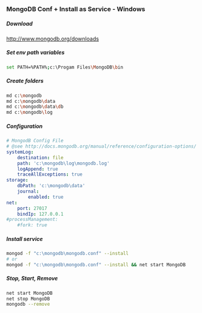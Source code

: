 ### MongoDB Conf + Install as Service - Windows

##### Download

http://www.mongodb.org/downloads

##### Set env path variables

```bash
set PATH=%PATH%;c:\Progam Files\MongoDB\bin
```

##### Create folders

```bash
md c:\mongodb
md c:\mongodb\data
md c:\mongodb\data\db
md c:\mongodb\log
```

##### Configuration

```yaml
# MongodB Config File
# @see http://docs.mongodb.org/manual/reference/configuration-options/
systemLog:
    destination: file
    path: 'c:\mongodb\log\mongodb.log'
    logAppend: true
    traceAllExceptions: true
storage:
    dbPath: 'c:\mongodb\data'
    journal:
        enabled: true
net:
    port: 27017
    bindIp: 127.0.0.1
#processManagement:
    #fork: true
```

##### Install service

```bash
mongod -f "c:\mongodb\mongodb.conf" --install
# or
mongod -f "c:\mongodb\mongodb.conf" --install && net start MongoDB
```

##### Stop, Start, Remove

```bash
net start MongoDB
net stop MongoDB
mongodb --remove
```
